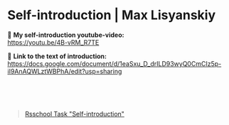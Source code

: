 # Self-introduction | Max Lisyanskiy

🎥 **My self-introduction youtube-video:**   
https://youtu.be/4B-vRM_R7TE
  </br>

📃 **Link to the text of introduction:**  
https://docs.google.com/document/d/1eaSxu_D_drILD93wyQ0CmCIz5p-iI9AnAQWLztWBPhA/edit?usp=sharing


  </br>
  </br>
  </br>

 > [Rsschool Task "Self-introduction"](https://github.com/rolling-scopes-school/tasks/blob/master/stage1/modules/self-introduction/README.md?plain=1)